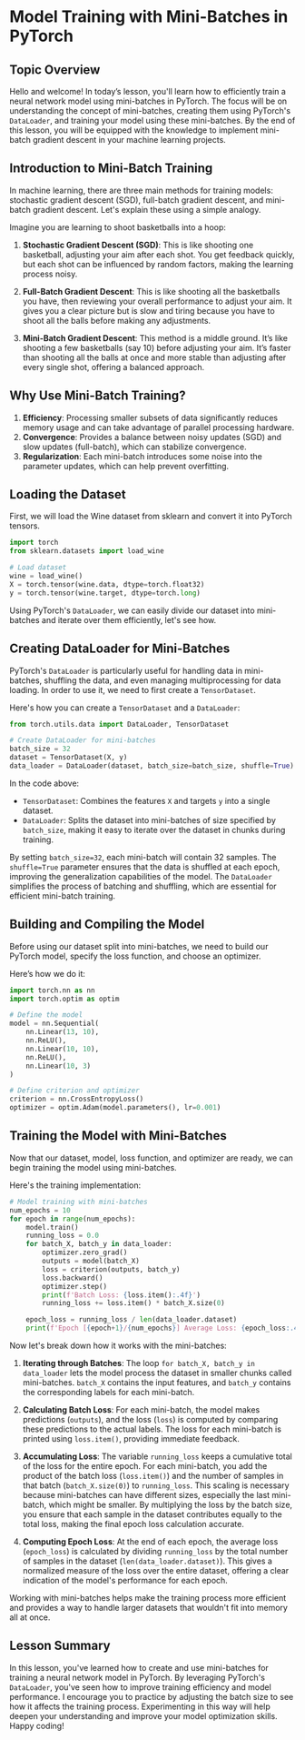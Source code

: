 # Model Training with Mini-Batches in PyTorch

## Topic Overview
Hello and welcome! In today’s lesson, you'll learn how to efficiently train a neural network model using mini-batches in PyTorch. The focus will be on understanding the concept of mini-batches, creating them using PyTorch's `DataLoader`, and training your model using these mini-batches. By the end of this lesson, you will be equipped with the knowledge to implement mini-batch gradient descent in your machine learning projects.

## Introduction to Mini-Batch Training
In machine learning, there are three main methods for training models: stochastic gradient descent (SGD), full-batch gradient descent, and mini-batch gradient descent. Let's explain these using a simple analogy.

Imagine you are learning to shoot basketballs into a hoop:

1. **Stochastic Gradient Descent (SGD)**: This is like shooting one basketball, adjusting your aim after each shot. You get feedback quickly, but each shot can be influenced by random factors, making the learning process noisy.

2. **Full-Batch Gradient Descent**: This is like shooting all the basketballs you have, then reviewing your overall performance to adjust your aim. It gives you a clear picture but is slow and tiring because you have to shoot all the balls before making any adjustments.

3. **Mini-Batch Gradient Descent**: This method is a middle ground. It’s like shooting a few basketballs (say 10) before adjusting your aim. It’s faster than shooting all the balls at once and more stable than adjusting after every single shot, offering a balanced approach.

## Why Use Mini-Batch Training?

1. **Efficiency**: Processing smaller subsets of data significantly reduces memory usage and can take advantage of parallel processing hardware.
2. **Convergence**: Provides a balance between noisy updates (SGD) and slow updates (full-batch), which can stabilize convergence.
3. **Regularization**: Each mini-batch introduces some noise into the parameter updates, which can help prevent overfitting.

## Loading the Dataset
First, we will load the Wine dataset from sklearn and convert it into PyTorch tensors.

```Python
import torch
from sklearn.datasets import load_wine

# Load dataset
wine = load_wine()
X = torch.tensor(wine.data, dtype=torch.float32)
y = torch.tensor(wine.target, dtype=torch.long)
```

Using PyTorch's `DataLoader`, we can easily divide our dataset into mini-batches and iterate over them efficiently, let's see how.

## Creating DataLoader for Mini-Batches
PyTorch's `DataLoader` is particularly useful for handling data in mini-batches, shuffling the data, and even managing multiprocessing for data loading. In order to use it, we need to first create a `TensorDataset`.

Here's how you can create a `TensorDataset` and a `DataLoader`:

```Python
from torch.utils.data import DataLoader, TensorDataset

# Create DataLoader for mini-batches
batch_size = 32
dataset = TensorDataset(X, y)
data_loader = DataLoader(dataset, batch_size=batch_size, shuffle=True)
```

In the code above:

* `TensorDataset`: Combines the features `X` and targets `y` into a single dataset.
* `DataLoader`: Splits the dataset into mini-batches of size specified by `batch_size`, making it easy to iterate over the dataset in chunks during training.

By setting `batch_size=32`, each mini-batch will contain 32 samples. The `shuffle=True` parameter ensures that the data is shuffled at each epoch, improving the generalization capabilities of the model. The `DataLoader` simplifies the process of batching and shuffling, which are essential for efficient mini-batch training.

## Building and Compiling the Model
Before using our dataset split into mini-batches, we need to build our PyTorch model, specify the loss function, and choose an optimizer.

Here’s how we do it:

```Python
import torch.nn as nn
import torch.optim as optim

# Define the model
model = nn.Sequential(
    nn.Linear(13, 10),
    nn.ReLU(),
    nn.Linear(10, 10),
    nn.ReLU(),
    nn.Linear(10, 3)
)

# Define criterion and optimizer
criterion = nn.CrossEntropyLoss()
optimizer = optim.Adam(model.parameters(), lr=0.001)
```

## Training the Model with Mini-Batches
Now that our dataset, model, loss function, and optimizer are ready, we can begin training the model using mini-batches.

Here's the training implementation:

```Python
# Model training with mini-batches
num_epochs = 10
for epoch in range(num_epochs):
    model.train()
    running_loss = 0.0
    for batch_X, batch_y in data_loader:
        optimizer.zero_grad()
        outputs = model(batch_X)
        loss = criterion(outputs, batch_y)
        loss.backward()
        optimizer.step()
        print(f'Batch Loss: {loss.item():.4f}')
        running_loss += loss.item() * batch_X.size(0)

    epoch_loss = running_loss / len(data_loader.dataset)
    print(f'Epoch [{epoch+1}/{num_epochs}] Average Loss: {epoch_loss:.4f}')
```

Now let's break down how it works with the mini-batches:

1. **Iterating through Batches**: The loop `for batch_X, batch_y in data_loader` lets the model process the dataset in smaller chunks called mini-batches. `batch_X` contains the input features, and `batch_y` contains the corresponding labels for each mini-batch.

2. **Calculating Batch Loss**: For each mini-batch, the model makes predictions (`outputs`), and the loss (`loss`) is computed by comparing these predictions to the actual labels. The loss for each mini-batch is printed using `loss.item()`, providing immediate feedback.

3. **Accumulating Loss**: The variable `running_loss` keeps a cumulative total of the loss for the entire epoch. For each mini-batch, you add the product of the batch loss (`loss.item()`) and the number of samples in that batch (`batch_X.size(0)`) to `running_loss`. This scaling is necessary because mini-batches can have different sizes, especially the last mini-batch, which might be smaller. By multiplying the loss by the batch size, you ensure that each sample in the dataset contributes equally to the total loss, making the final epoch loss calculation accurate.

4. **Computing Epoch Loss**: At the end of each epoch, the average loss (`epoch_loss`) is calculated by dividing `running_loss` by the total number of samples in the dataset (`len(data_loader.dataset)`). This gives a normalized measure of the loss over the entire dataset, offering a clear indication of the model's performance for each epoch.

Working with mini-batches helps make the training process more efficient and provides a way to handle larger datasets that wouldn't fit into memory all at once.

## Lesson Summary
In this lesson, you've learned how to create and use mini-batches for training a neural network model in PyTorch. By leveraging PyTorch's `DataLoader`, you've seen how to improve training efficiency and model performance. I encourage you to practice by adjusting the batch size to see how it affects the training process. Experimenting in this way will help deepen your understanding and improve your model optimization skills. Happy coding!
